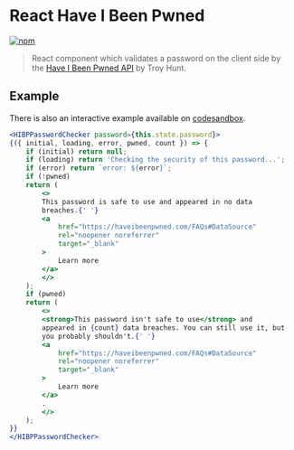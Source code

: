 # React Have I Been Pwned

[![npm](https://img.shields.io/npm/v/react-have-i-been-pwned.svg)](https://www.npmjs.com/package/react-have-i-been-pwned)

> React component which validates a password on the client side by the [Have I Been Pwned API](https://haveibeenpwned.com) by Troy Hunt.

## Example

There is also an interactive example available on [codesandbox](https://codesandbox.io/s/myo149oxw8).

```jsx
<HIBPPasswordChecker password={this.state.password}>
{({ initial, loading, error, pwned, count }) => {
    if (initial) return null;
    if (loading) return 'Checking the security of this password...';
    if (error) return `error: ${error}`;
    if (!pwned)
    return (
        <>
        This password is safe to use and appeared in no data
        breaches.{' '}
        <a
            href="https://haveibeenpwned.com/FAQs#DataSource"
            rel="noopener noreferrer"
            target="_blank"
        >
            Learn more
        </a>
        </>
    );
    if (pwned)
    return (
        <>
        <strong>This password isn't safe to use</strong> and
        appeared in {count} data breaches. You can still use it, but
        you probably shouldn't.{' '}
        <a
            href="https://haveibeenpwned.com/FAQs#DataSource"
            rel="noopener noreferrer"
            target="_blank"
        >
            Learn more
        </a>
        .
        </>
    );
}}
</HIBPPasswordChecker>
````
